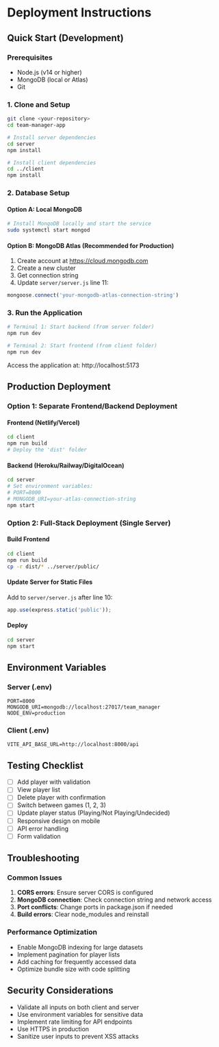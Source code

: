 # Deployment Instructions

## Quick Start (Development)

### Prerequisites
- Node.js (v14 or higher)
- MongoDB (local or Atlas)
- Git

### 1. Clone and Setup
```bash
git clone <your-repository>
cd team-manager-app

# Install server dependencies
cd server
npm install

# Install client dependencies
cd ../client
npm install
```

### 2. Database Setup

#### Option A: Local MongoDB
```bash
# Install MongoDB locally and start the service
sudo systemctl start mongod
```

#### Option B: MongoDB Atlas (Recommended for Production)
1. Create account at https://cloud.mongodb.com
2. Create a new cluster
3. Get connection string
4. Update `server/server.js` line 11:
```javascript
mongoose.connect('your-mongodb-atlas-connection-string')
```

### 3. Run the Application
```bash
# Terminal 1: Start backend (from server folder)
npm run dev

# Terminal 2: Start frontend (from client folder)
npm run dev
```

Access the application at: http://localhost:5173

## Production Deployment

### Option 1: Separate Frontend/Backend Deployment

#### Frontend (Netlify/Vercel)
```bash
cd client
npm run build
# Deploy the 'dist' folder
```

#### Backend (Heroku/Railway/DigitalOcean)
```bash
cd server
# Set environment variables:
# PORT=8000
# MONGODB_URI=your-atlas-connection-string
npm start
```

### Option 2: Full-Stack Deployment (Single Server)

#### Build Frontend
```bash
cd client
npm run build
cp -r dist/* ../server/public/
```

#### Update Server for Static Files
Add to `server/server.js` after line 10:
```javascript
app.use(express.static('public'));
```

#### Deploy
```bash
cd server
npm start
```

## Environment Variables

### Server (.env)
```env
PORT=8000
MONGODB_URI=mongodb://localhost:27017/team_manager
NODE_ENV=production
```

### Client (.env)
```env
VITE_API_BASE_URL=http://localhost:8000/api
```

## Testing Checklist

- [ ] Add player with validation
- [ ] View player list
- [ ] Delete player with confirmation
- [ ] Switch between games (1, 2, 3)
- [ ] Update player status (Playing/Not Playing/Undecided)
- [ ] Responsive design on mobile
- [ ] API error handling
- [ ] Form validation

## Troubleshooting

### Common Issues
1. **CORS errors**: Ensure server CORS is configured
2. **MongoDB connection**: Check connection string and network access
3. **Port conflicts**: Change ports in package.json if needed
4. **Build errors**: Clear node_modules and reinstall

### Performance Optimization
- Enable MongoDB indexing for large datasets
- Implement pagination for player lists
- Add caching for frequently accessed data
- Optimize bundle size with code splitting

## Security Considerations
- Validate all inputs on both client and server
- Use environment variables for sensitive data
- Implement rate limiting for API endpoints
- Use HTTPS in production
- Sanitize user inputs to prevent XSS attacks


